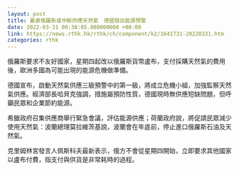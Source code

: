 ```yaml
---
layout: post
title: 憂慮俄羅斯或中斷供應天然氣　德國發出能源預警
date: 2022-03-31 00:38:05.000000000 +08:00
link: https://news.rthk.hk/rthk/ch/component/k2/1641731-20220331.htm
categories: rthk
---
```


俄羅斯要求不友好國家，星期四起改以俄羅斯貨幣盧布，支付採購天然氣的費用後，歐洲多國為可能出現的能源危機做準備。

德國宣布，啟動天然氣供應三級預警中的第一級，將成立危機小組，加強監察天然氣供應。經濟部長哈貝克強調，措施屬預防性質，德國現時無供應短缺問題，但呼籲民眾和企業節約能源。

希臘政府召集供應商舉行緊急會議，評估能源供應；荷蘭政府說，將促請民眾減少使用天然氣：波蘭總理莫拉維茨基說，波蘭會在年底前，停止進口俄羅斯石油及天然氣。

克里姆林宮發言人佩斯科夫最新表示，俄方不會從星期四開始，立即要求其他國家以盧布付費，指支付與供貨是非常耗時的過程。
